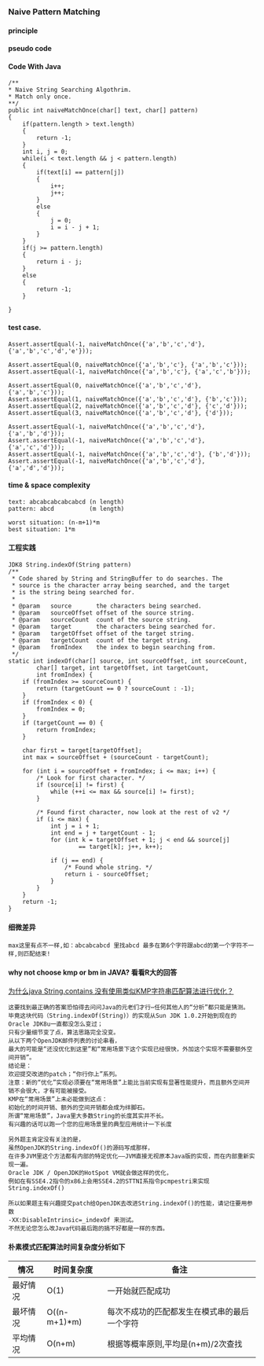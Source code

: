 ### Naive Pattern Matching

#### principle

#### pseudo code

#### Code With Java

    /**
    * Naive String Searching Algothrim.
    * Match only once.
    **/
    public int naiveMatchOnce(char[] text, char[] pattern)
    {
        if(pattern.length > text.length)
        {
            return -1;
        }
        int i, j = 0;
        while(i < text.length && j < pattern.length)
        {
            if(text[i] == pattern[j])
            {
                i++;
                j++;
            }
            else
            {
                j = 0;
                i = i - j + 1;
            }
        }
        if(j >= pattern.length)
        {
            return i - j;
        }
        else
        {
            return -1;
        }

    }

#### test case.

    Assert.assertEqual(-1, naiveMatchOnce({'a','b','c','d'}, {'a','b','c','d','e'}));

    Assert.assertEqual(0, naiveMatchOnce({'a','b','c'}, {'a','b','c'}));
    Assert.assertEqual(-1, naiveMatchOnce({'a','b','c'}, {'a','c','b'}));

    Assert.assertEqual(0, naiveMatchOnce({'a','b','c','d'}, {'a','b','c'}));
    Assert.assertEqual(1, naiveMatchOnce({'a','b','c','d'}, {'b','c'}));
    Assert.assertEqual(2, naiveMatchOnce({'a','b','c','d'}, {'c','d'}));
    Assert.assertEqual(3, naiveMatchOnce({'a','b','c','d'}, {'d'}));

    Assert.assertEqual(-1, naiveMatchOnce({'a','b','c','d'}, {'a','b','d'}));
    Assert.assertEqual(-1, naiveMatchOnce({'a','b','c','d'}, {'a','c','d'}));
    Assert.assertEqual(-1, naiveMatchOnce({'a','b','c','d'}, {'b','d'}));
    Assert.assertEqual(-1, naiveMatchOnce({'a','b','c','d'}, {'a','d','d'}));

#### time & space complexity

    text: abcabcabcabcabcd (n length)
    pattern: abcd          (m length)

    worst situation: (n-m+1)*m
    best situation: 1*m

#### 工程实践

    JDK8 String.indexOf(String pattern)
    /**
     * Code shared by String and StringBuffer to do searches. The
     * source is the character array being searched, and the target
     * is the string being searched for.
     *
     * @param   source       the characters being searched.
     * @param   sourceOffset offset of the source string.
     * @param   sourceCount  count of the source string.
     * @param   target       the characters being searched for.
     * @param   targetOffset offset of the target string.
     * @param   targetCount  count of the target string.
     * @param   fromIndex    the index to begin searching from.
     */
    static int indexOf(char[] source, int sourceOffset, int sourceCount,
            char[] target, int targetOffset, int targetCount,
            int fromIndex) {
        if (fromIndex >= sourceCount) {
            return (targetCount == 0 ? sourceCount : -1);
        }
        if (fromIndex < 0) {
            fromIndex = 0;
        }
        if (targetCount == 0) {
            return fromIndex;
        }

        char first = target[targetOffset];
        int max = sourceOffset + (sourceCount - targetCount);

        for (int i = sourceOffset + fromIndex; i <= max; i++) {
            /* Look for first character. */
            if (source[i] != first) {
                while (++i <= max && source[i] != first);
            }

            /* Found first character, now look at the rest of v2 */
            if (i <= max) {
                int j = i + 1;
                int end = j + targetCount - 1;
                for (int k = targetOffset + 1; j < end && source[j]
                        == target[k]; j++, k++);

                if (j == end) {
                    /* Found whole string. */
                    return i - sourceOffset;
                }
            }
        }
        return -1;
    }

#### 细微差异

    max这里有点不一样,如：abcabcabcd 里找abcd 最多在第6个字符跟abcd的第一个字符不一样,则匹配结束!


#### why not choose kmp or bm in JAVA? 看看R大的回答

[为什么java String.contains 没有使用类似KMP字符串匹配算法进行优化？](https://www.zhihu.com/question/27852656)

    这要找到最正确的答案恐怕得去问问Java的元老们才行⋯任何其他人的“分析”都只能是猜测。
    毕竟这块代码（String.indexOf(String)）的实现从Sun JDK 1.0.2开始到现在的Oracle JDK8u一直都没怎么变过；
    只有少量细节变了点，算法思路完全没变。
    从以下两个OpenJDK邮件列表的讨论串看，
    最大的可能是“还没优化到这里”和“常用场景下这个实现已经很快，外加这个实现不需要额外空间开销”。
    结论是：
    欢迎提交改进的patch；“你行你上”系列。
    注意：新的“优化”实现必须要在“常用场景”上能比当前实现有显著性能提升，而且额外空间开销不会很大，才有可能被接受。
    KMP在“常用场景”上未必能做到这点：
    初始化的时间开销、额外的空间开销都会成为绊脚石。
    所谓“常用场景”，Java里大多数String的长度其实并不长。
    有兴趣的话可以跑一个您的应用场景里的典型应用统计一下长度
    
    另外题主肯定没有关注的是，
    虽然OpenJDK的String.indexOf()的源码写成那样，
    在许多JVM里这个方法都有内部的特定优化——JVM直接无视原本Java版的实现，而在内部重新实现一遍。
    Oracle JDK / OpenJDK的HotSpot VM就会做这样的优化，
    例如在有SSE4.2指令的x86上会用SSE4.2的STTNI系指令pcmpestri来实现String.indexOf()

    所以如果题主有兴趣提交patch给OpenJDK去改进String.indexOf()的性能，请记住要用参数
    -XX:DisableIntrinsic=_indexOf 来测试。
    不然无论您怎么改Java代码最后跑的搞不好都是一样的东西。

#### 朴素模式匹配算法时间复杂度分析如下

| 情况  |  时间复杂度 | 备注  |
| ------------ | ------------ | ------------ |
|  最好情况  |  O(1)  | 一开始就匹配成功  |
|  最坏情况  |  O((n-m+1)*m) |  每次不成功的匹配都发生在模式串的最后一个字符 |
| 平均情况  |  O(n+m) | 根据等概率原则,平均是(n+m)/2次查找 |




